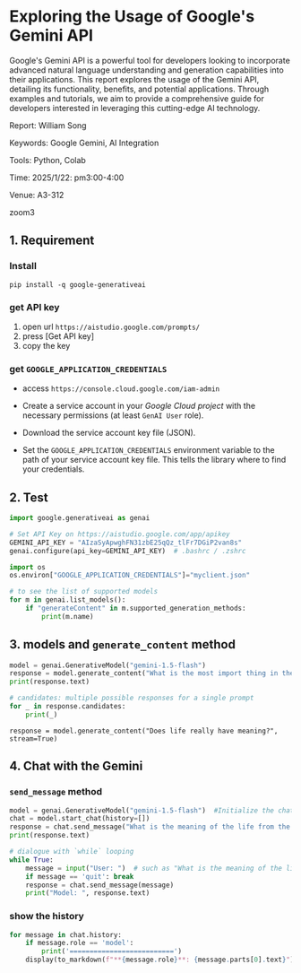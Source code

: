 # Exploring the Usage of Google's Gemini API

Google's Gemini API is a powerful tool for developers looking to incorporate advanced natural language understanding and generation capabilities into their applications. This report explores the usage of the Gemini API, detailing its functionality, benefits, and potential applications. Through examples and tutorials, we aim to provide a comprehensive guide for developers interested in leveraging this cutting-edge AI technology.

Report: William Song


Keywords: Google Gemini, AI Integration

Tools: Python, Colab



Time: 2025/1/22: pm3:00-4:00

Venue: A3-312

zoom3





## 1. Requirement

### Install

`pip install -q google-generativeai`

### get API key

1. open url `https://aistudio.google.com/prompts/`
2. press [Get API key]
3. copy the key

### get `GOOGLE_APPLICATION_CREDENTIALS`

-  access `https://console.cloud.google.com/iam-admin`

  - Create a service account in your *Google Cloud project* with the necessary permissions (at least `GenAI User` role).
  - Download the service account key file (JSON).
  - Set the `GOOGLE_APPLICATION_CREDENTIALS` environment variable to the path of your service account key file. This tells the library where to find your credentials.

## 2. Test

```python
import google.generativeai as genai

# Set API Key on https://aistudio.google.com/app/apikey
GEMINI_API_KEY = "AIzaSyApwghFN31zbE25qQz_tlFr7DGiP2van8s"
genai.configure(api_key=GEMINI_API_KEY)  # .bashrc / .zshrc

import os
os.environ["GOOGLE_APPLICATION_CREDENTIALS"]="myclient.json"

# to see the list of supported models
for m in genai.list_models():
    if "generateContent" in m.supported_generation_methods:
        print(m.name)
```



## 3. models and `generate_content` method

```python
model = genai.GenerativeModel("gemini-1.5-flash")
response = model.generate_content("What is the most import thing in the life?")
print(response.text)

# candidates: multiple possible responses for a single prompt
for _ in response.candidates:
    print(_)
```



`response = model.generate_content("Does life really have meaning?", stream=True)`



## 4. Chat with the Gemini

### `send_message` method

```python
model = genai.GenerativeModel("gemini-1.5-flash")  #Initialize the chat
chat = model.start_chat(history=[])
response = chat.send_message("What is the meaning of the life from the view of evolution theory?")
print(response.text)

# dialogue with `while` looping
while True:
    message = input("User: ")  # such as "What is the meaning of the life from the view of evolution theory?"
    if message == 'quit': break
    response = chat.send_message(message)
    print("Model: ", response.text)
```

### show the history

```python
for message in chat.history:
    if message.role == 'model':
        print('==========================')
    display(to_markdown(f"**{message.role}**: {message.parts[0].text}"))
```

